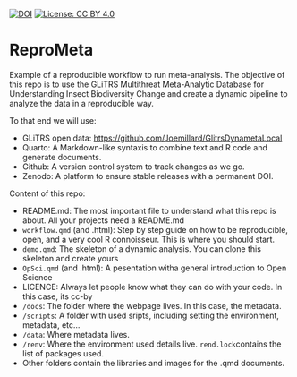 [![DOI](https://zenodo.org/badge/1077120057.svg)](https://doi.org/10.5281/zenodo.17415477)
[![License: CC BY 4.0](https://img.shields.io/badge/License-CC_BY_4.0-lightgrey.svg)](https://creativecommons.org/licenses/by/4.0/)

# ReproMeta

Example of a reproducible workflow to run meta-analysis. The objective of this repo is to use the 
GLiTRS Multithreat Meta-Analytic Database for Understanding Insect Biodiversity Change and create 
a dynamic pipeline to analyze the data in a reproducible way.

To that end we will use:
- GLiTRS open data: https://github.com/Joemillard/GlitrsDynametaLocal
- Quarto: A Markdown-like syntaxis to combine text and R code and generate documents.
- Github: A version control system to track changes as we go.
- Zenodo: A platform to ensure stable releases with a permanent DOI.

Content of this repo:

- README.md: The most important file to understand what this repo is about. 
All your projects need a README.md
- `workflow.qmd` (and .html): Step by step guide on how to be reproducible, open, and a very cool R connoisseur.
This is where you should start.
- `demo.qmd`: The skeleton of a dynamic analysis. You can clone this skeleton and create yours
- `OpSci.qmd` (and .html): A pesentation witha general introduction to Open Science
- LICENCE: Always let people know what they can do with your code. In this case, its cc-by
- `/docs`: The folder where the webpage lives. In this case, the metadata.
- `/scripts`: A folder with used sripts, including setting the environment, metadata, etc...
- `/data`: Where metadata lives.
- `/renv`: Where the environment used details live. `rend.lock`contains the list of packages used.
- Other folders contain the libraries and images for the .qmd documents.






